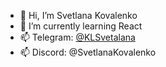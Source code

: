 - 👋 Hi, I’m Svetlana Kovalenko
- 🌱 I’m currently learning React
- 📫 Telegram: [@KLSvetalana]([https://t.me/KLSvetalana])
- 📫 Discord: @SvetlanaKovalenko

<!---
SvetlanaKova
/
SvetlanaKova is a ✨ special ✨ repository because its `README.md` (this file) appears on your GitHub profile.
You can click the Preview link to take a look at your changes.
--->
